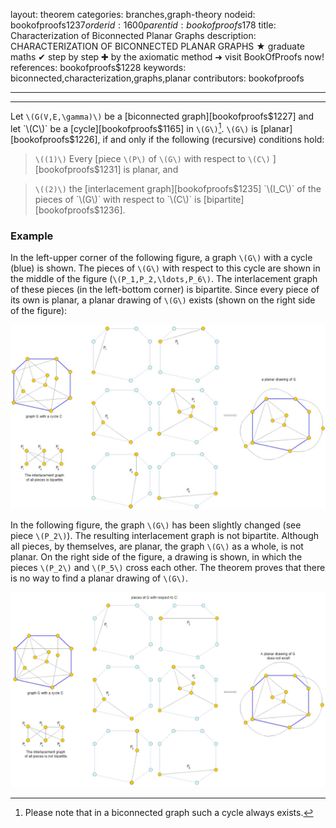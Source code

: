 layout: theorem
categories: branches,graph-theory
nodeid: bookofproofs$1237
orderid: 1600
parentid: bookofproofs$178
title: Characterization of Biconnected Planar Graphs
description: CHARACTERIZATION OF BICONNECTED PLANAR GRAPHS &#9733; graduate maths &#10004; step by step &#10010; by the axiomatic method &#10140; visit BookOfProofs now!
references: bookofproofs$1228
keywords: biconnected,characterization,graphs,planar
contributors: bookofproofs

---


---

Let `\(G(V,E,\gamma)\)` be a [biconnected graph][bookofproofs$1227] and let `\(C\)` be a [cycle][bookofproofs$1165] in `\(G\)`[^1]. `\(G\)` is [planar][bookofproofs$1226], if and only if the following (recursive) conditions hold:

> `\((1)\)` Every [piece `\(P\)` of `\(G\)` with respect to `\(C\)` ][bookofproofs$1231] is planar, and 

> `\((2)\)` the [interlacement graph][bookofproofs$1235] `\(I_C\)` of the pieces of `\(G\)` with respect to `\(C\)` is [bipartite][bookofproofs$1236].
### Example

In the left-upper corner of the following figure, a graph `\(G\)` with a cycle (blue) is shown. The pieces of `\(G\)` with respect to this cycle are shown in the middle of the figure (`\(P_1,P_2,\ldots,P_6\)`. The interlacement graph of these pieces (in the left-bottom corner) is bipartite. Since every piece of its own is planar, a planar drawing of `\(G\)` exists (shown on the right side of the figure):


![planarity1](https://github.com/bookofproofs/bookofproofs.github.io/blob/main/_sources/_assets/images/examples/planarity1.jpg?raw=true)


In the following figure, the graph `\(G\)` has been slightly changed (see piece `\(P_2\)`). The resulting interlacement graph is not bipartite. Although all pieces, by themselves, are planar, the graph `\(G\)` as a whole, is not planar. On the right side of the figure, a drawing is shown, in which the pieces `\(P_2\)` and `\(P_5\)` cross each other. The theorem proves that there is no way to find a planar drawing of `\(G\)`.  


![planarity2](https://github.com/bookofproofs/bookofproofs.github.io/blob/main/_sources/_assets/images/examples/planarity2.jpg?raw=true)



 
[^1]: Please note that in a biconnected graph such a cycle always exists.
